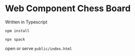 # Web Component Chess Board

Written in Typescript

`npm install`

`npx spack`

open or serve `public/index.html`
